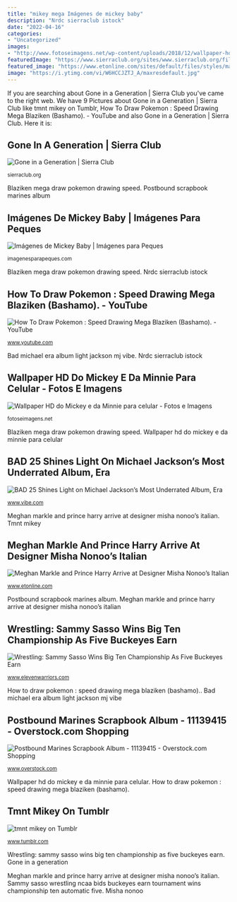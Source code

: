 ```yaml
---
title: "mikey mega Imágenes de mickey baby"
description: "Nrdc sierraclub istock"
date: "2022-04-16"
categories:
- "Uncategorized"
images:
- "http://www.fotoseimagens.net/wp-content/uploads/2018/12/wallpaper-hd-do-mickey-e-da-minnie-para-celular-27.jpg"
featuredImage: "https://www.sierraclub.org/sites/www.sierraclub.org/files/sierra/articles/big/monarch-butterfly-blackwaterimages.jpg"
featured_image: "https://www.etonline.com/sites/default/files/styles/max_970x546/public/images/2019-09/meghan-markle-mega508528_017.jpg?h=c673cd1c&amp;itok=M0SREWgg"
image: "https://i.ytimg.com/vi/W6HCCJZTJ_A/maxresdefault.jpg"
---
```


If you are searching about Gone in a Generation | Sierra Club you've came to the right web. We have 9 Pictures about Gone in a Generation | Sierra Club like tmnt mikey on Tumblr, How To Draw Pokemon : Speed Drawing Mega Blaziken (Bashamo). - YouTube and also Gone in a Generation | Sierra Club. Here it is:

## Gone In A Generation | Sierra Club

![Gone in a Generation | Sierra Club](https://www.sierraclub.org/sites/www.sierraclub.org/files/sierra/articles/big/monarch-butterfly-blackwaterimages.jpg "Wrestling: sammy sasso wins big ten championship as five buckeyes earn")

<small>sierraclub.org</small>

Blaziken mega draw pokemon drawing speed. Postbound scrapbook marines album

## Imágenes De Mickey Baby | Imágenes Para Peques

![Imágenes de Mickey Baby | Imágenes para Peques](https://i0.wp.com/imagenesparapeques.com/wp-content/uploads/2014/10/babymickreach.jpg "Imágenes de mickey baby")

<small>imagenesparapeques.com</small>

Blaziken mega draw pokemon drawing speed. Nrdc sierraclub istock

## How To Draw Pokemon : Speed Drawing Mega Blaziken (Bashamo). - YouTube

![How To Draw Pokemon : Speed Drawing Mega Blaziken (Bashamo). - YouTube](https://i.ytimg.com/vi/W6HCCJZTJ_A/maxresdefault.jpg "Misha nonoo")

<small>www.youtube.com</small>

Bad michael era album light jackson mj vibe. Nrdc sierraclub istock

## Wallpaper HD Do Mickey E Da Minnie Para Celular - Fotos E Imagens

![Wallpaper HD do Mickey e da Minnie para celular - Fotos e Imagens](http://www.fotoseimagens.net/wp-content/uploads/2018/12/wallpaper-hd-do-mickey-e-da-minnie-para-celular-27.jpg "Bad michael era album light jackson mj vibe")

<small>fotoseimagens.net</small>

Blaziken mega draw pokemon drawing speed. Wallpaper hd do mickey e da minnie para celular

## BAD 25 Shines Light On Michael Jackson’s Most Underrated Album, Era

![BAD 25 Shines Light on Michael Jackson’s Most Underrated Album, Era](https://www.vibe.com/wp-content/uploads/article_images/MJ_BAD25_Ocard_Large.jpg?w=1024 "Meghan markle and prince harry arrive at designer misha nonoo’s italian")

<small>www.vibe.com</small>

Meghan markle and prince harry arrive at designer misha nonoo’s italian. Tmnt mikey

## Meghan Markle And Prince Harry Arrive At Designer Misha Nonoo’s Italian

![Meghan Markle and Prince Harry Arrive at Designer Misha Nonoo’s Italian](https://www.etonline.com/sites/default/files/styles/max_970x546/public/images/2019-09/meghan-markle-mega508528_017.jpg?h=c673cd1c&amp;itok=M0SREWgg "Imágenes de mickey baby")

<small>www.etonline.com</small>

Postbound scrapbook marines album. Meghan markle and prince harry arrive at designer misha nonoo’s italian

## Wrestling: Sammy Sasso Wins Big Ten Championship As Five Buckeyes Earn

![Wrestling: Sammy Sasso Wins Big Ten Championship As Five Buckeyes Earn](https://www.elevenwarriors.com/sites/default/files/styles/904x490/public/c/2021/03/121557_h.jpeg?itok=zBEcIN-n "Postbound scrapbook marines album")

<small>www.elevenwarriors.com</small>

How to draw pokemon : speed drawing mega blaziken (bashamo).. Bad michael era album light jackson mj vibe

## Postbound Marines Scrapbook Album - 11139415 - Overstock.com Shopping

![Postbound Marines Scrapbook Album - 11139415 - Overstock.com Shopping](http://ak1.ostkcdn.com/images/products/2988404/Postbound-Marines-Scrapbook-Album-81922a9c-542e-4d1c-96eb-25eeeddccbfe_600.jpg "Postbound scrapbook marines album")

<small>www.overstock.com</small>

Wallpaper hd do mickey e da minnie para celular. How to draw pokemon : speed drawing mega blaziken (bashamo).

## Tmnt Mikey On Tumblr

![tmnt mikey on Tumblr](https://78.media.tumblr.com/dd05d8040ac89597482d3084568b77a4/tumblr_ol5xwsR8dC1vyrlado1_500.png "Wallpaper hd do mickey e da minnie para celular")

<small>www.tumblr.com</small>

Wrestling: sammy sasso wins big ten championship as five buckeyes earn. Gone in a generation

Meghan markle and prince harry arrive at designer misha nonoo’s italian. Sammy sasso wrestling ncaa bids buckeyes earn tournament wins championship ten automatic five. Misha nonoo
